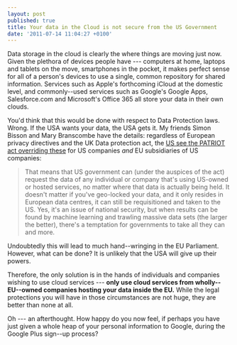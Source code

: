 ```yaml
---
layout: post
published: true
title: Your data in the Cloud is not secure from the US Government
date: '2011-07-14 11:04:27 +0100'
---
```

Data storage in the cloud is clearly the where things are moving just now. Given the plethora of devices people have --- computers at home, laptops and tablets on the move, smartphones in the pocket, it makes perfect sense for all of a person's devices to use a single, common repository for shared information. Services such as Apple's forthcoming iCloud at the domestic level, and commonly--used services such as Google's Google Apps, Salesforce.com and Microsoft's Office 365 all store your data in their own clouds.

You'd think that this would be done with respect to Data Protection laws. Wrong. If the USA wants your data, the USA gets it. My friends Simon Bisson and Mary Branscombe have the details: regardless of European privacy directives and the UK Data protection act, the [US see the PATRIOT act overriding these](http://www.zdnet.co.uk/blogs/500-words-into-the-future-10014052/its-1-am-do-you-know-where-your-data-is-10023368/) for US companies *and* EU subsidiaries of US companies:

> That means that US government can (under the auspices of the act) request the data of any individual or company that's using US-owned or hosted services, no matter where that data is actually being held. It doesn't matter if you've geo-locked your data, and it only resides in European data centres, it can still be requisitioned and taken to the US. Yes, it's an issue of national security, but when results can be found by machine learning and trawling massive data sets (the larger the better), there's a temptation for governments to take all they can and more.

Undoubtedly this will lead to much hand--wringing in the EU Parliament. However, what can be done? It is unlikely that the USA will give up their powers.

Therefore, the only solution is in the hands of individuals and companies wishing to use cloud services --- **only use cloud services from wholly--EU--owned companies hosting your data inside the EU.** While the legal protections you will have in those circumstances are not huge, they are better than none at all.

Oh --- an afterthought. How happy do you now feel, if perhaps you have just given a whole heap of your personal information to Google, during the Google Plus sign--up process?
